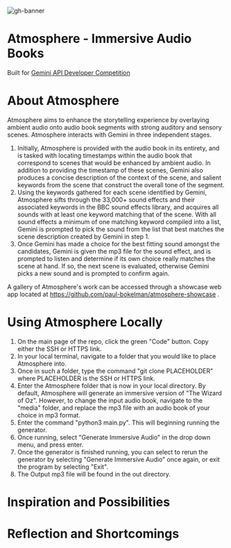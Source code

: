 ![gh-banner](https://github.com/user-attachments/assets/093a37cf-c353-4ec2-96e8-7228ed6e7d1e)

# Atmosphere - Immersive Audio Books

Built for [Gemini API Developer Competition](https://ai.google.dev/competition)




# About Atmosphere

Atmosphere aims to enhance the storytelling experience by overlaying ambient audio onto audio book segments with strong auditory and sensory scenes. Atmosphere interacts with Gemini in three independent stages.
1. Initially, Atmosphere is provided with the audio book in its entirety, and is tasked with locating timestamps within the audio book that correspond to scenes that would be enhanced by ambient audio. In addition to providing the timestamp of these scenes, Gemini also produces a concise description of the context of the scene, and salient keywords from the scene that construct the overall tone of the segment.
2. Using the keywords gathered for each scene identified by Gemini, Atmosphere sifts through the 33,000+ sound effects and their associated keywords in the BBC sound effects library, and acquires all sounds with at least one keyword matching that of the scene. With all sound effects a minimum of one matching keyword compiled into a list, Gemini is prompted to pick the sound from the list that best matches the scene description created by Gemini in step 1.
3. Once Gemini has made a choice for the best fitting sound amongst the candidates, Gemini is given the mp3 file for the sound effect, and is prompted to listen and determine if its own choice really matches the scene at hand. If so, the next scene is evaluated, otherwise Gemini picks a new sound and is prompted to confirm again.

A gallery of Atmosphere's work can be accessed through a showcase web app located at https://github.com/paul-bokelman/atmosphere-showcase .


# Using Atmosphere Locally

1. On the main page of the repo, click the green "Code" button. Copy either the SSH or HTTPS link.
2. In your local terminal, navigate to a folder that you would like to place Atmosphere into.
3. Once in such a folder, type the command "git clone PLACEHOLDER" where PLACEHOLDER is the SSH or HTTPS link.
4. Enter the Atmosphere folder that is now in your local directory. By default, Atmosphere will generate an immersive version of "The Wizard of Oz". However, to change the input audio book, navigate to the "media" folder, and replace the mp3 file with an audio book of your choice in mp3 format.
5. Enter the command "python3 main.py". This will beginning running the generator.
6. Once running, select "Generate Immersive Audio" in the drop down menu, and press enter.
7. Once the generator is finished running, you can select to rerun the generator by selecting "Generate Immersive Audio" once again, or exit the program by selecting "Exit".
8. The Output mp3 file will be found in the out directory.

# Inspiration and Possibilities



# Reflection and Shortcomings


